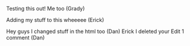 Testing this out!
Me too (Grady)


Adding my stuff to this wheeeee (Erick)

Hey guys I changed stuff in the html too (Dan) 
Erick I deleted your Edit 1 comment (Dan)